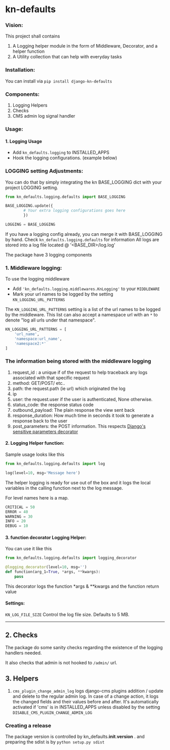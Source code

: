 # kn-defaults

### Vision:

This project shall contains 

1. A Logging helper module in the form of Middleware, Decorator, and a helper function
2. A Utility collection that can help with everyday tasks 



### Installation:

You can install via `pip install django-kn-defaults`

### Components:

1. Logging Helpers
2. Checks
3. CMS admin log signal handler


### Usage:

#### 1. Logging Usage

* Add `kn_defaults.logging` to INSTALLED_APPS
* Hook the logging configurations. (example below) 

### LOGGING setting Adjustments:

You can do that by simply integrating the kn BASE_LOGGING dict with your project LOGGING setting.

```python
from kn_defaults.logging.defaults import BASE_LOGGING

BASE_LOGGING.update({
        # Your extra logging configurations goes here
        })

LOGGING = BASE_LOGGING
```

If you have a logging config already, you can merge it with BASE_LOGGING by hand.
Check `kn_defaults.logging.defaults` for information
All logs are stored into a log file located @ '<BASE_DIR>/log.log' 

The package have 3 logging components
 
### 1. Middleware logging:

To use the logging middleware
 
* Add `'kn_defaults.logging.middlewares.KnLogging'` to your `MIDDLEWARE`
* Mark your url names to be logged by the setting `KN_LOGGING_URL_PATTERNS`

The `KN_LOGGING_URL_PATTERNS` setting is a list of the url names to be logged by  the middleware. 
This list can also accept a namespace url with an `*` to denote "log all urls under that namespace".

```python
KN_LOGGING_URL_PATTERNS = [
    'url_name',
    'namespace:url_name',
    'namespace2:*'
]
```

### The information being stored with the middleware logging

1. request_id : a unique if of the request to help traceback any logs associated with that specific request
2. method: GET/POST/ etc..
3. path: the request.path (ie url) which originated the log
4. ip
5. user: the request.user if the user is authenticated, None otherwise.
6. status_code: the response status code
7. outbound_payload: The plain response the view sent back
8. response_duration: How much time in seconds it took to generate a response back to the user
9. post_parameters: the POST information. This respects [Django's sensitive parameters decorator](https://docs.djangoproject.com/en/3.0/howto/error-reporting/#django.views.decorators.debug.sensitive_post_parameters) 


#### 2. Logging Helper function:

Sample usage looks like this

```python
from kn_defaults.logging.defaults import log

log(level=10, msg='Message here')
```
The helper logging is ready for use out of the box and it logs the local variables in the calling function next to 
the log message.

For level names here is a map.
```python
CRITICAL = 50
ERROR = 40
WARNING = 30
INFO = 20
DEBUG = 10
```


#### 3. function decorator Logging Helper:

You can use it like this

```python
from kn_defaults.logging.defaults import logging_decorator

@logging_decorator(level=10, msg='')
def function(arg_1=True, *args, **kwargs):
    pass

```
This decorator logs the function *args & **kwargs and the function return value 

#### Settings:

`KN_LOG_FILE_SIZE`  Control the log file size. Defaults to 5 MB.


-------------------------------------
## 2. Checks

The package do some sanity checks regarding the existence of the logging handlers needed.

It also checks that admin is not hooked to `/admin/` url.

## 3. Helpers

1. `cms_plugin_change_admin_log` logs django-cms plugins addition / update and delete to the regular admin log.
   In case of a change action, it logs the changed fields and their values before and after.
   It's automatically activated if 'cms' is in INSTALLED_APPS unless disabled by the setting `DISABLE_CMS_PLUGIN_CHANGE_ADMIN_LOG`
   



### Creating a release

The package version is controlled by kn_defaults.__init__.__version__ .
and preparing the sdist is by `python setup.py sdist`
